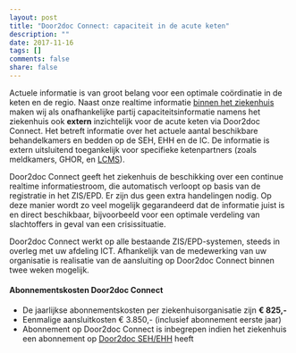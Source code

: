 ```yaml
---
layout: post
title: "Door2doc Connect: capaciteit in de acute keten"
description: ""
date: 2017-11-16
tags: []
comments: false
share: false
---
```


Actuele informatie is van groot belang voor een optimale coördinatie in de keten en de regio. Naast onze realtime informatie [binnen het ziekenhuis](http://docs.door2doc.com/2017-11-16/prijsindicatie/) maken wij als onafhankelijke partij capaciteitsinformatie namens het ziekenhuis ook **extern** inzichtelijk voor de acute keten via Door2doc Connect. Het betreft informatie over het actuele aantal beschikbare behandelkamers en bedden op de SEH, EHH en de IC. De informatie is extern uitsluitend toegankelijk voor specifieke ketenpartners (zoals meldkamers, GHOR, en [LCMS](https://www.lcms.nl/)).

Door2doc Connect geeft het ziekenhuis de beschikking over een continue realtime informatiestroom, die automatisch verloopt op basis van de registratie in het ZIS/EPD. Er zijn dus geen extra handelingen nodig. Op deze manier wordt zo veel mogelijk gegarandeerd dat de informatie juist is en direct beschikbaar, bijvoorbeeld voor een optimale verdeling van slachtoffers in geval van een crisissituatie.

Door2doc Connect werkt op alle bestaande ZIS/EPD-systemen, steeds in overleg met uw afdeling ICT. Afhankelijk van de medewerking van uw organisatie is realisatie van de aansluiting op Door2doc Connect binnen twee weken mogelijk.

#### Abonnementskosten Door2doc Connect
* De jaarlijkse abonnementskosten per ziekenhuisorganisatie zijn **€ 825,-**
* Eenmalige aansluitkosten € 3.850,- (inclusief abonnement eerste jaar)
* Abonnement op Door2doc Connect is inbegrepen indien het ziekenhuis een abonnement op [Door2doc SEH/EHH](http://docs.door2doc.com/2017-11-16/prijsindicatie) heeft
